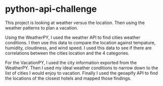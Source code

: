 # python-api-challenge

This project is looking at weather versus the location.  Then using the weather patterns to plan a vacation.  

Using the WeatherPY, I used the weather API to find cities weather conditions.  I then use this data to compare the location against tempature, humidity, cloudiness, and wind speed.  I used this data to see if there are correlations between the cities location and the 4 categories.

For the VacationPY, I used the city information exported from the WeatherPY.  Then I used my ideal weather conditions to narrow down to the list of cities I would enjoy to vacation.  Finally I used the geoapify API to find the locations of the closest hotels and mapped those findings.